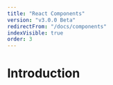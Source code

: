 ```yaml
---
title: "React Components"
version: "v3.0.0 Beta"
redirectFrom: "/docs/components"
indexVisible: true
order: 3
---
```


# Introduction